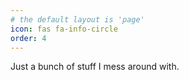 ```yaml
---
# the default layout is 'page'
icon: fas fa-info-circle
order: 4
---
```

Just a bunch of stuff I mess around with.
